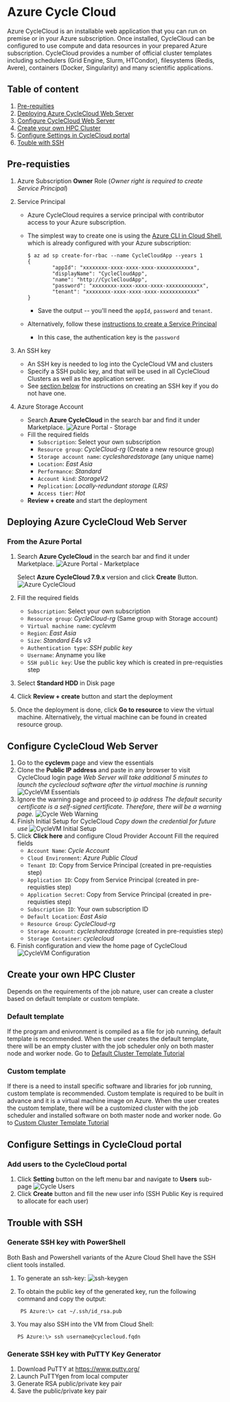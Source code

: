 # Azure Cycle Cloud
Azure CycleCloud is an installable web application that you can run on premise or in your Azure subscription. Once installed, CycleCloud can be configured to use compute and data resources in your prepared Azure subscription. CycleCloud provides a number of official cluster templates including schedulers (Grid Engine, Slurm, HTCondor), filesystems (Redis, Avere), containers (Docker, Singularity) and many scientific applications. 

## Table of content
1. [Pre-requities](#pre-requisties)
2. [Deploying Azure CycleCloud Web Server](#deploying-azure-cycleCloud-web-server)
3. [Configure CycleCloud Web Server](#configure-cycleCloud-web-server)
4. [Create your own HPC Cluster](#create-your-own-hpc-cluster)
5. [Configure Settings in CycleCloud portal](#configure-settings-in-cyclecloud-portal)
6. [Touble with SSH](#trouble-with-ssh)

## Pre-requisties
1. Azure Subscription **Owner** Role (*Owner right is required to create Service Principal*)
2. Service Principal
    - Azure CycleCloud requires a service principal with contributor access to your Azure subscription. 

    - The simplest way to create one is using the [Azure CLI in Cloud Shell](https://shell.azure.com), which is already configured with your Azure subscription:
        ```
        $ az ad sp create-for-rbac --name CycleCloudApp --years 1
        {
                "appId": "xxxxxxxx-xxxx-xxxx-xxxx-xxxxxxxxxxxx",
                "displayName": "CycleCloudApp",
                "name": "http://CycleCloudApp",
                "password": "xxxxxxxx-xxxx-xxxx-xxxx-xxxxxxxxxxxx",
                "tenant": "xxxxxxxx-xxxx-xxxx-xxxx-xxxxxxxxxxxx"
        }
        ```
        - Save the output -- you'll need the `appId`, `password` and `tenant`. 

    - Alternatively, follow these [instructions to create a Service Principal](https://docs.microsoft.com/en-us/azure/azure-resource-manager/resource-group-create-service-principal-portal) 
        -  In this case, the authentication key is the `password`

3. An SSH key

    - An SSH key is needed to log into the CycleCloud VM and clusters
    - Specify a SSH public key, and that will be used in all CycleCloud Clusters as well as the application server.
    - See [section below](#trouble-with-ssh) for instructions on creating an SSH key if you do not have one.

4. Azure Storage Account
    - Search **Azure CycleCloud** in the search bar and find it under Marketplace.
    ![Azure Portal - Storage](/images/cyclecloud_storageac.png)
    - Fill the required fields
        - `Subscription`: Select your own subscription
        - `Resource group`: *CycleCloud-rg* (Create a new resource group)
        - `Storage account name`: *cyclesharedstorage* (any unique name)
        - `Location`: *East Asia*
        - `Performance`: *Standard*
        - `Account kind`: *StorageV2*
        - `Peplication`: *Locally-redundant storage (LRS)*
        - `Access tier`: *Hot*
    - **Review + create** and start the deployment

## Deploying Azure CycleCloud Web Server
### From the Azure Portal
1. Search **Azure CycleCloud** in the search bar and find it under Marketplace.
    ![Azure Portal - Marketplace](/images/cyclecloud_marketplace.png)

    Select **Azure CycleCloud 7.9.x** version and click **Create** Button.
    ![Azure CycleCloud](/images/cyclecloud_description.png)
2. Fill the required fields 
    - `Subscription`: Select your own subscription
    - `Resource group`: *CycleCloud-rg* (Same group with Storage account)
    - `Virtual machine name`: *cyclevm*
    - `Region`: *East Asia*
    - `Size`: *Standard E4s v3*
    - `Authentication type`: *SSH public key*
    - `Username`: Anyname you like
    - `SSH public key`: Use the public key which is created in pre-requisties step
3. Select **Standard HDD** in Disk page
4. Click **Review + create** button and start the deployment
5. Once the deployment is done, click **Go to resource** to view the virtual machine. Alternatively, the virtual machine can be found in created resource group.

## Configure CycleCloud Web Server
1. Go to the **cyclevm** page and view the essentials
2. Clone the **Public IP address** and paste in any browser to visit CycleCloud login page
    *Web Server will take additional 5 minutes to launch the cyclecloud software after the virtual machine is running*
    ![CycleVM Essentials](/images/cyclecloud_vm.png)
3. Ignore the warning page and proceed to *ip address* 
    *The default security certificate is a self-signed certificate. Therefore, there will be a warning page.*
    ![Cycle Web Warning](/images/cyclecloud_warning.png)
4. Finish Initial Setup for CycleCloud
    *Copy down the credential for future use*
    ![CycleVM Initial Setup](/images/cyclecloud_initialsetup.png)
5. Click **Click here** and configure Cloud Provider Account
    Fill the required fields
    - `Account Name`: *Cycle Account*
    - `Cloud Environment`: *Azure Public Cloud*
    - `Tenant ID`: Copy from Service Principal (created in pre-requisties step)
    - `Application ID`: Copy from Service Principal (created in pre-requisties step)
    - `Application Secret`: Copy from Service Principal (created in pre-requisties step)
    - `Subscription ID`: Your own subscription ID
    - `Default Location`: *East Asia*
    - `Resource Group`: *CycleCloud-rg*
    - `Storage Account`: *cyclesharedstorage* (created in pre-requisties step)
    - `Storage Container`: *cyclecloud*
6. Finish configuration and view the home page of CycleCloud 
    ![CycleVM Configuration](/images/cyclecloud_home.png)

## Create your own HPC Cluster
Depends on the requirements of the job nature, user can create a cluster based on default template or custom template. 
### Default template
If the program and enivronment is compiled as a file for job running, default template is recommended. When the user creates the default template, there will be an empty cluster with the job scheduler only on both master node and worker node. 
Go to [Default Cluster Template Tutorial](https://github.com/antong-git/AzureCycleCloud/default_cluster_template_tutorial)

### Custom template
If there is a need to install specific software and libraries for job running, custom template is recommended. Custom template is required to be built in advance and it is a virtual machine image on Azure. When the user creates the custom template, there will be a customized cluster with the job scheduler and installed software on both master node and worker node. 
Go to [Custom Cluster Template Tutorial](https://github.com/antong-git/AzureCycleCloud/custom_cluster_template_tutorial)

## Configure Settings in CycleCloud portal
### Add users to the CycleCloud portal
1. Click **Setting** button on the left menu bar and navigate to **Users** sub-page
![Cycle Users](images/cyclecloud_users.png)
2. Click **Create** button and fill the new user info (SSH Public Key is required to allocate for each user)

## Trouble with SSH
### Generate SSH key with PowerShell 
Both Bash and Powershell variants of the Azure Cloud Shell have the SSH client tools installed.
1. To generate an ssh-key:
![ssh-keygen](images/powershell-ssh-keygen.png)
2. To obtain the public key of the generated key, run the following command and copy the output:

        PS Azure:\> cat ~/.ssh/id_rsa.pub

3. You may also SSH into the VM from Cloud Shell:

       PS Azure:\> ssh username@cyclecloud.fqdn 

### Generate SSH key with PuTTY Key Generator
1. Download PuTTY at https://www.putty.org/
2. Launch PuTTYgen from local computer 
3. Generate RSA public/private key pair
4. Save the public/private key pair 